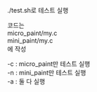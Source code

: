 ./test.sh로 테스트 실행

코드는  
micro_paint/my.c  
mini_paint/my.c  
에 작성  

-c : micro_paint만 테스트 실행  
-n : mini_paint만 테스트 실행  
-a : 둘 다 실행  
